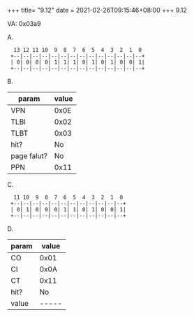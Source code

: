 +++
title= "9.12"
date = 2021-02-26T09:15:46+08:00
+++
9.12

VA: 0x03a9

A.

      13 12 11 10  9  8  7  6  5  4  3  2  1  0
     +--|--|--|--|--|--|--|--|--|--|--|--|--|--+
     | 0| 0| 0| 0| 1| 1| 1| 0| 1| 0| 1| 0| 0| 1|
     +--|--|--|--|--|--|--|--|--|--|--|--|--|--+

B.

|param|value|
|-----|-----|
|VPN  |0x0E |
|TLBI |0x02 |
|TLBT |0x03 |
|hit? |No   |
|page falut?|No   |
|PPN  |0x11 |


C.


      11 10  9  8  7  6  5  4  3  2  1  0
     +--|--|--|--|--|--|--|--|--|--|--|--+
     | 0| 1| 0| 0| 0| 1| 1| 0| 1| 0| 0| 1|
     +--|--|--|--|--|--|--|--|--|--|--|--+


D.


|param|value|
|-----|-----|
|CO   |0x01 |
|CI   |0x0A |
|CT   |0x11 |
|hit? |No   |
|value|-----|



